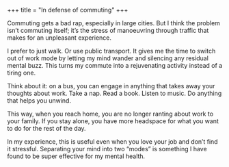 +++
title = "In defense of commuting"
+++

Commuting gets a bad rap, especially in large cities. But I think the problem isn’t commuting itself; it’s the stress of manoeuvring through traffic that makes for an unpleasant experience.

I prefer to just walk. Or use public transport. It gives me the time to switch out of work mode by letting my mind wander and silencing any residual mental buzz. This turns my commute into a rejuvenating activity instead of a tiring one.

Think about it: on a bus, you can engage in anything that takes away your thoughts about work. Take a nap. Read a book. Listen to music. Do anything that helps you unwind.

This way, when you reach home, you are no longer ranting about work to your family. If you stay alone, you have more headspace for what you want to do for the rest of the day.

In my experience, this is useful even when you love your job and don’t find it stressful. Separating your mind into two “modes” is something I have found to be super effective for my mental health.
